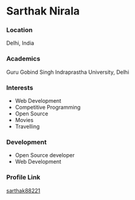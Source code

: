# Sarthak Nirala

### Location

Delhi, India

### Academics

Guru Gobind Singh Indraprastha University, Delhi

### Interests

- Web Development
- Competitive Programming
- Open Source
- Movies
- Travelling

### Development

- Open Source developer
- Web Development

### Profile Link

[sarthak88221](https://github.com/Sarthak88221)
